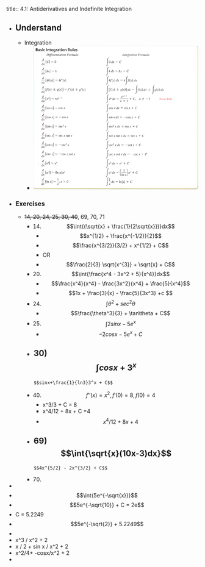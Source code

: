 title:: 4.1: Antiderivatives and Indefinite Integration

- ## Understand
	- Integration
		- ![image.png](../assets/image_1647174753514_0.png)
- ### Exercises
	- ~~14, 20, 24, 25, 30, 40~~, 69, 70, 71
		- 14) $$\int{(\sqrt{x} + \frac{1}{2\sqrt{x}})}dx$$
			-
			  $$x^{1/2} + \frac{x^{-1/2}}{2}$$
			-
			  $$\frac{x^{3/2}}{3/2} + x^{1/2} + C$$
			- OR
			-
			  $$\frac{2}{3} \sqrt{x^{3}} + \sqrt{x} + C$$
		- 20) $$\int{\frac{x^4 - 3x^2 + 5}{x^4}}dx$$
			-
			  $$\frac{x^4}{x^4} - \frac{3x^2}{x^4} + \frac{5}{x^4}$$
			-
			  $$1x + \frac{3}{x} - \frac{5}{3x^3} +c  $$
		- 24) $$\int{\theta^2 + sec^2\theta}$$
			-
			  $$\frac{\theta^3}{3} + \tan\theta + C$$
		- 25) $$\int{2sinx-5e^x}$$
			-
			  $$-2cosx -5e^x + C$$
		- 30)$$ \int{cosx + 3^x}$$
			-
			  $$sinx+\frac{1}{ln3}3^x + C$$
		- 40) $$f''(x) = x^2, f'(0)= 8, f(0) = 4$$
			- x^3/3 + C = 8
			- x^4/12 + 8x + C =4
			-
			  $$x^4/12 + 8x + 4$$
		- 69)$$\int{\sqrt{x}(10x-3)dx}$$
			-
			  $$4x^{5/2} - 2x^{3/2} + C$$
		- 70)
-
-
  $$\int{5e^{-\sqrt{x}}}$$
-
  $$5e^{-\sqrt{10}} + C = 2e$$
- C = 5.2249
-
  $$5e^{-\sqrt{2}} + 5.2249$$
-
- x^3 / x^2 + 2
- x / 2 + sin x / x^2 + 2
- x^2/4+ -cosx/x^2 + 2
-